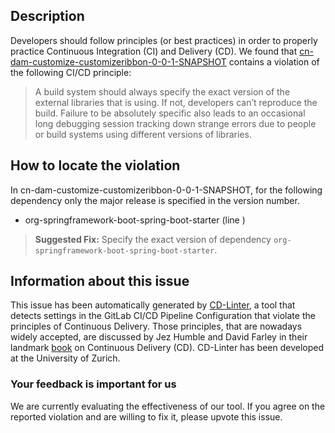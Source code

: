 
## Description
Developers should follow principles (or best practices) in order to properly practice Continuous Integration (CI) and Delivery (CD).
We found that [cn-dam-customize-customizeribbon-0-0-1-SNAPSHOT](https://gitlab.com/hanrubiao/customizeribbon/blob/master/.gitlab-ci.yml) contains a violation of the following CI/CD principle:

> A build system should always specify the exact version of the external libraries that is using.
If not, developers can’t reproduce the build. Failure to be absolutely specific also leads to an occasional long debugging session tracking down strange errors due to people or build systems using different versions of libraries.

## How to locate the violation

In cn-dam-customize-customizeribbon-0-0-1-SNAPSHOT, for the following dependency only the major release is specified in the version number.

* org-springframework-boot-spring-boot-starter (line )

> **Suggested Fix:** Specify the exact version of dependency `org-springframework-boot-spring-boot-starter`.

## Information about this issue

This issue has been automatically generated by [CD-Linter](https://gitlab.com/Jancso/configuration-analytics), a tool that detects settings in the GitLab CI/CD Pipeline Configuration that violate the principles of Continuous Delivery. Those principles, that are nowadays widely accepted, are discussed by Jez Humble and David Farley in their landmark [book](https://www.oreilly.com/library/view/continuous-delivery-reliable/9780321670250/) on Continuous Delivery (CD). CD-Linter has been developed at the University of Zurich.

### Your feedback is important for us
We are currently evaluating the effectiveness of our tool. If you agree on the reported violation and are willing to fix it, please upvote this issue.